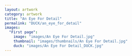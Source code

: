 ```yaml
---
layout: artwork
category: artwork
title: "An Eye For Detail"
permalink: "DUCK/an_eye_for_detail"
images:
  "First page":
    image: "images/An Eye For Detail.jpg"
    thumbnail: "images/thumbnails/An Eye For Detail.jpg"
    duck: "images/An Eye For Detail_DUCK.jpg"
---
```

